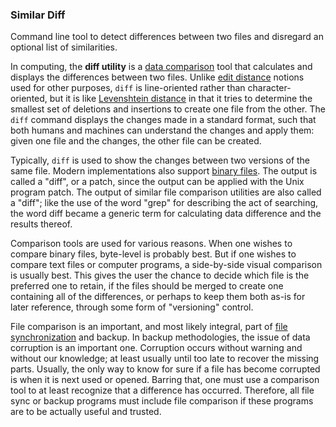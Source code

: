 ### Similar Diff

Command line tool to detect differences between two files and disregard an optional list of similarities.

In computing, the **diff utility** is a [data comparison](https://en.wikipedia.org/wiki/File_comparison) tool that calculates and displays the differences between two files. Unlike [edit distance](https://en.wikipedia.org/wiki/Edit_distance) notions used for other purposes, `diff` is line-oriented rather than character-oriented, but it is like [Levenshtein distance](https://en.wikipedia.org/wiki/Levenshtein_distance) in that it tries to determine the smallest set of deletions and insertions to create one file from the other. The `diff` command displays the changes made in a standard format, such that both humans and machines can understand the changes and apply them: given one file and the changes, the other file can be created.

Typically, `diff` is used to show the changes between two versions of the same file. Modern implementations also support [binary files](https://en.wikipedia.org/wiki/Binary_file). The output is called a "diff", or a patch, since the output can be applied with the Unix program patch. The output of similar file comparison utilities are also called a "diff"; like the use of the word "grep" for describing the act of searching, the word diff became a generic term for calculating data difference and the results thereof.

Comparison tools are used for various reasons. When one wishes to compare binary files, byte-level is probably best. But if one wishes to compare text files or computer programs, a side-by-side visual comparison is usually best. This gives the user the chance to decide which file is the preferred one to retain, if the files should be merged to create one containing all of the differences, or perhaps to keep them both as-is for later reference, through some form of "versioning" control.

File comparison is an important, and most likely integral, part of [file synchronization](https://en.wikipedia.org/wiki/File_synchronization) and backup. In backup methodologies, the issue of data corruption is an important one. Corruption occurs without warning and without our knowledge; at least usually until too late to recover the missing parts. Usually, the only way to know for sure if a file has become corrupted is when it is next used or opened. Barring that, one must use a comparison tool to at least recognize that a difference has occurred. Therefore, all file sync or backup programs must include file comparison if these programs are to be actually useful and trusted.
